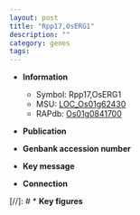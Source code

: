 ```yaml
---
layout: post
title: "Rpp17,OsERG1"
description: ""
category: genes
tags: 
---
```


* **Information**  
    + Symbol: Rpp17,OsERG1  
    + MSU: [LOC_Os01g62430](http://rice.uga.edu/cgi-bin/ORF_infopage.cgi?orf=LOC_Os01g62430)  
    + RAPdb: [Os01g0841700](http://rapdb.dna.affrc.go.jp/viewer/gbrowse_details/irgsp1?name=Os01g0841700)  

* **Publication**  

* **Genbank accession number**  

* **Key message**  

* **Connection**  

[//]: # * **Key figures**  


